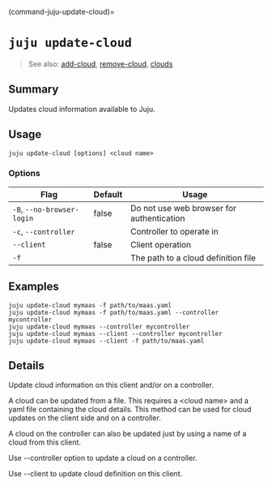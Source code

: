 (command-juju-update-cloud)=
# `juju update-cloud`
> See also: [add-cloud](#add-cloud), [remove-cloud](#remove-cloud), [clouds](#clouds)

## Summary
Updates cloud information available to Juju.

## Usage
```juju update-cloud [options] <cloud name>```

### Options
| Flag | Default | Usage |
| --- | --- | --- |
| `-B`, `--no-browser-login` | false | Do not use web browser for authentication |
| `-c`, `--controller` |  | Controller to operate in |
| `--client` | false | Client operation |
| `-f` |  | The path to a cloud definition file |

## Examples

    juju update-cloud mymaas -f path/to/maas.yaml
    juju update-cloud mymaas -f path/to/maas.yaml --controller mycontroller
    juju update-cloud mymaas --controller mycontroller
    juju update-cloud mymaas --client --controller mycontroller
    juju update-cloud mymaas --client -f path/to/maas.yaml


## Details

Update cloud information on this client and/or on a controller.

A cloud can be updated from a file. This requires a &lt;cloud name&gt; and a yaml file
containing the cloud details. 
This method can be used for cloud updates on the client side and on a controller. 

A cloud on the controller can also be updated just by using a name of a cloud
from this client.

Use --controller option to update a cloud on a controller. 

Use --client to update cloud definition on this client.